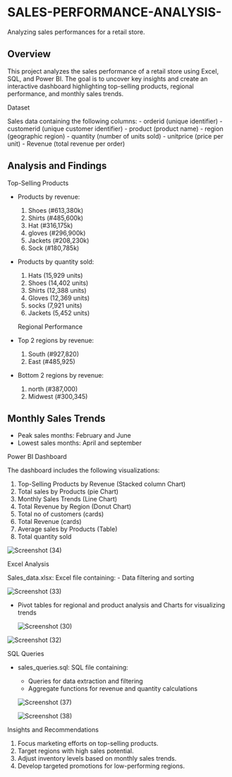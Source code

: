 # SALES-PERFORMANCE-ANALYSIS-
Analyzing sales performances for a retail store.

## Overview

This project analyzes the sales performance of a retail store using Excel, SQL, and Power BI. The goal is to uncover key insights and create an interactive dashboard highlighting top-selling products, regional performance, and monthly sales trends.

Dataset

Sales data containing the following columns:
    - orderid (unique identifier)
    - customerid (unique customer identifier)
    - product (product name)
    - region (geographic region)
    - quantity (number of units sold)
    - unitprice (price per unit)
    - Revenue (total revenue per order)

## Analysis and Findings

Top-Selling Products

-  Products by revenue:
    1. Shoes (#613,380k)
    2. Shirts (#485,600k)
    3. Hat (#316,175k)
    4. gloves (#296,900k)
    5. Jackets (#208,230k)
    6. Sock (#180,785k)
 
      
- Products by quantity sold:
    1. Hats (15,929 units)
    2. Shoes (14,402 units)
    3. Shirts (12,388 units)
    4. Gloves (12,369 units)
    5. socks (7,921 units)
    6. Jackets (5,452 units)
 
   Regional Performance

- Top 2 regions by revenue:
    1. South (#927,820)
    2. East (#485,925)
      
- Bottom 2 regions by revenue:
    1. north (#387,000)
    2. Midwest (#300,345)
  

## Monthly Sales Trends

- Peak sales months: February and June 
- Lowest sales months: April and september

Power BI Dashboard

The dashboard includes the following visualizations:

1. Top-Selling Products by Revenue (Stacked column Chart)
2. Total sales by Products (pie Chart)
3. Monthly Sales Trends (Line Chart)
5. Total Revenue by Region (Donut Chart)
6. Total no of customers (cards)
7. Total Revenue (cards)
8. Average sales by Products (Table)
9. Total quantity sold


![Screenshot (34)](https://github.com/user-attachments/assets/8b125f69-1daa-4253-a6ea-876ffac99f79)



Excel Analysis

Sales_data.xlsx: Excel file containing:
    - Data filtering and sorting
    
   ![Screenshot (33)](https://github.com/user-attachments/assets/6c31fd49-0364-4d03-ae6f-53b15bdec946)

    
  - Pivot tables for regional and product analysis and Charts for visualizing trends
    
    ![Screenshot (30)](https://github.com/user-attachments/assets/3647a778-5963-4b59-95cf-d947d3e3f94b)

  ![Screenshot (32)](https://github.com/user-attachments/assets/8af8212d-d6dc-4e8b-96fe-9c33580a2690)


SQL Queries

- sales_queries.sql: SQL file containing:
    - Queries for data extraction and filtering
    - Aggregate functions for revenue and quantity calculations

     
  ![Screenshot (37)](https://github.com/user-attachments/assets/10ceb0eb-3016-4dbd-a79c-aac088b46371)


  ![Screenshot (38)](https://github.com/user-attachments/assets/51861d36-2ccb-4a5f-a09d-341ef6a8702e)



  

      

Insights and Recommendations

1. Focus marketing efforts on top-selling products.
2. Target regions with high sales potential.
3. Adjust inventory levels based on monthly sales trends.
4. Develop targeted promotions for low-performing regions.
    
